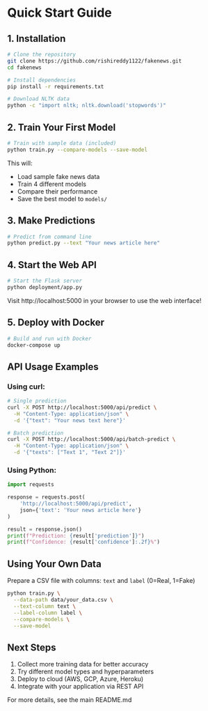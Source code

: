 # Quick Start Guide

## 1. Installation

```bash
# Clone the repository
git clone https://github.com/rishireddy1122/fakenews.git
cd fakenews

# Install dependencies
pip install -r requirements.txt

# Download NLTK data
python -c "import nltk; nltk.download('stopwords')"
```

## 2. Train Your First Model

```bash
# Train with sample data (included)
python train.py --compare-models --save-model
```

This will:
- Load sample fake news data
- Train 4 different models
- Compare their performance
- Save the best model to `models/`

## 3. Make Predictions

```bash
# Predict from command line
python predict.py --text "Your news article here"
```

## 4. Start the Web API

```bash
# Start the Flask server
python deployment/app.py
```

Visit http://localhost:5000 in your browser to use the web interface!

## 5. Deploy with Docker

```bash
# Build and run with Docker
docker-compose up
```

## API Usage Examples

### Using curl:

```bash
# Single prediction
curl -X POST http://localhost:5000/api/predict \
  -H "Content-Type: application/json" \
  -d '{"text": "Your news text here"}'

# Batch prediction
curl -X POST http://localhost:5000/api/batch-predict \
  -H "Content-Type: application/json" \
  -d '{"texts": ["Text 1", "Text 2"]}'
```

### Using Python:

```python
import requests

response = requests.post(
    'http://localhost:5000/api/predict',
    json={'text': 'Your news article here'}
)

result = response.json()
print(f"Prediction: {result['prediction']}")
print(f"Confidence: {result['confidence']:.2f}%")
```

## Using Your Own Data

Prepare a CSV file with columns: `text` and `label` (0=Real, 1=Fake)

```bash
python train.py \
  --data-path data/your_data.csv \
  --text-column text \
  --label-column label \
  --compare-models \
  --save-model
```

## Next Steps

1. Collect more training data for better accuracy
2. Try different model types and hyperparameters
3. Deploy to cloud (AWS, GCP, Azure, Heroku)
4. Integrate with your application via REST API

For more details, see the main README.md
